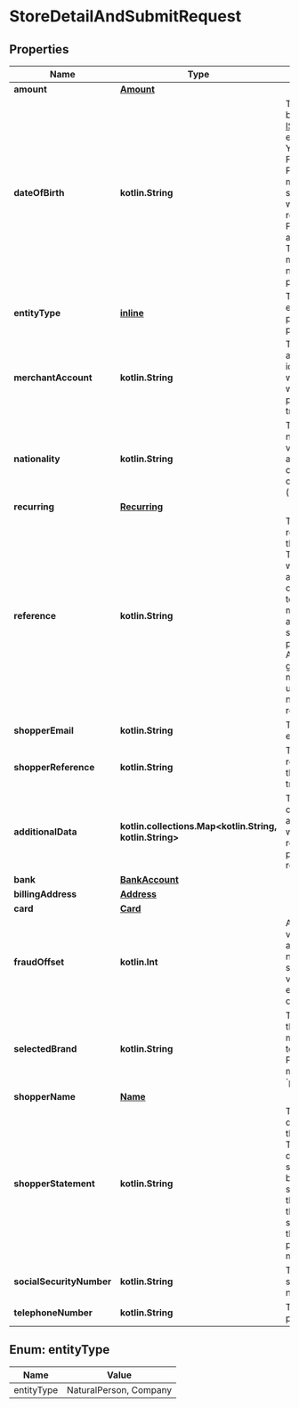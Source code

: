 
# StoreDetailAndSubmitRequest

## Properties
Name | Type | Description | Notes
------------ | ------------- | ------------- | -------------
**amount** | [**Amount**](Amount.md) |  | 
**dateOfBirth** | **kotlin.String** | The date of birth. Format: [ISO-8601](https://www.w3.org/TR/NOTE-datetime); example: YYYY-MM-DD For Paysafecard it must be the same as used when registering the Paysafecard account. &gt; This field is mandatory for natural persons. | 
**entityType** | [**inline**](#EntityType) | The type of the entity the payout is processed for. | 
**merchantAccount** | **kotlin.String** | The merchant account identifier, with which you want to process the transaction. | 
**nationality** | **kotlin.String** | The shopper&#39;s nationality.  A valid value is an ISO 2-character country code (e.g. &#39;NL&#39;). | 
**recurring** | [**Recurring**](Recurring.md) |  | 
**reference** | **kotlin.String** | The merchant reference for this payment. This reference will be used in all communication to the merchant about the status of the payout. Although it is a good idea to make sure it is unique, this is not a requirement. | 
**shopperEmail** | **kotlin.String** | The shopper&#39;s email address. | 
**shopperReference** | **kotlin.String** | The shopper&#39;s reference for the payment transaction. | 
**additionalData** | **kotlin.collections.Map&lt;kotlin.String, kotlin.String&gt;** | This field contains additional data, which may be required for a particular request. |  [optional]
**bank** | [**BankAccount**](BankAccount.md) |  |  [optional]
**billingAddress** | [**Address**](Address.md) |  |  [optional]
**card** | [**Card**](Card.md) |  |  [optional]
**fraudOffset** | **kotlin.Int** | An integer value that is added to the normal fraud score. The value can be either positive or negative. |  [optional]
**selectedBrand** | **kotlin.String** | The name of the brand to make a payout to.  For Paysafecard it must be set to &#x60;paysafecard&#x60;. |  [optional]
**shopperName** | [**Name**](Name.md) |  |  [optional]
**shopperStatement** | **kotlin.String** | The description of this payout. This description is shown on the bank statement of the shopper (if this is supported by the chosen payment method). |  [optional]
**socialSecurityNumber** | **kotlin.String** | The shopper&#39;s social security number. |  [optional]
**telephoneNumber** | **kotlin.String** | The shopper&#39;s phone number. |  [optional]


<a name="EntityType"></a>
## Enum: entityType
Name | Value
---- | -----
entityType | NaturalPerson, Company




